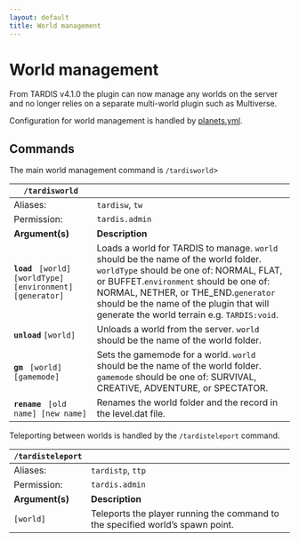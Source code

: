 ```yaml
---
layout: default
title: World management
---
```


# World management

From TARDIS v4.1.0 the plugin can now manage any worlds on the server and no longer relies on a separate multi-world
plugin such as Multiverse.

Configuration for world management is handled by [planets.yml](configuration-planets.html).

## Commands

The main world management command is `/tardisworld`>

| `/tardisworld`                                              |                                                                                                                                                                                                                                                                                                                |
| ----------------------------------------------------------- |----------------------------------------------------------------------------------------------------------------------------------------------------------------------------------------------------------------------------------------------------------------------------------------------------------------|
| Aliases:                                                    | `tardisw`, `tw`                                                                                                                                                                                                                                                                                                |
| Permission:                                                 | `tardis.admin`                                                                                                                                                                                                                                                                                                 |
| **Argument(s)**                                             | **Description**                                                                                                                                                                                                                                                                                                |
| **`load `** `[world] [worldType] [environment] [generator]` | Loads a world for TARDIS to manage. `world` should be the name of the world folder. `worldType` should be one of: NORMAL, FLAT, or BUFFET.`environment` should be one of: NORMAL, NETHER, or THE\_END.`generator` should be the name of the plugin that will generate the world terrain e.g. `TARDIS:void`. |
| **`unload`** `[world]`                                      | Unloads a world from the server. `world` should be the name of the world folder.                                                                                                                                                                                                                               |
| **`gm `** `[world] [gamemode]`                              | Sets the gamemode for a world. `world` should be the name of the world folder. `gamemode` should be one of: SURVIVAL, CREATIVE, ADVENTURE, or SPECTATOR.                                                                                                                                                       |
| **`rename `** `[old name] [new name]`                       | Renames the world folder and the record in the level.dat file.                                                                                                                                                                                                                                                 |

Teleporting between worlds is handled by the `/tardisteleport` command.

| `/tardisteleport` |                                                                                |
| ----------------- | ------------------------------------------------------------------------------ |
| Aliases:          | `tardistp`, `ttp`                                                              |
| Permission:       | `tardis.admin`                                                                 |
| **Argument(s)**   | **Description**                                                                |
| `[world]`         | Teleports the player running the command to the specified world’s spawn point. |
